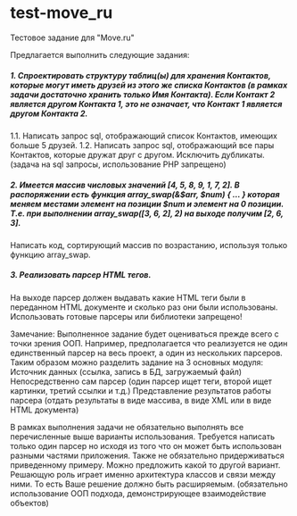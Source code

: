 # test-move_ru
Тестовое задание для "Move.ru"

Предлагается выполнить следующие задания:

##### 1. Спроектировать структуру таблиц(ы) для хранения Контактов, которые могут иметь друзей из этого же списка Контактов (в рамках задачи достаточно хранить только Имя Контакта). Если Контакт 2 является другом Контакта 1, это не означает, что Контакт 1 является другом Контакта 2.

1.1. Написать запрос sql, отображающий список Контактов, имеющих больше 5 друзей.
1.2. Написать запрос sql, отображающий все пары Контактов, которые дружат друг с другом. Исключить дубликаты.
(задача на sql запросы, использование PHP запрещено)


##### 2. Имеется массив числовых значений [4, 5, 8, 9, 1, 7, 2]. В распоряжении есть функция array_swap(&$arr, $num) { … } которая меняем местами элемент на позиции $num и элемент на 0 позиции.  Т.е. при выполнении array_swap([3, 6, 2], 2) на выходе получим [2, 6, 3].
Написать код, сортирующий массив по возрастанию, используя только функцию array_swap.


##### 3. Реализовать парсер HTML тегов.
На выходе парсер должен выдавать какие HTML теги были в переданном HTML документе и сколько раз они были использованы.
Использовать готовые парсеры или библиотеки запрещено!

Замечание:
Выполненное задание будет оцениваться прежде всего с точки зрения ООП.
Например, предполагается что реализуется не один единственный парсер на весь проект, а один из нескольких парсеров. Таким образом можно разделить задание на 3 основных модуля:
Источник данных (ссылка, запись в БД, загружаемый файл)
Непосредственно сам парсер (один парсер ищет теги, второй ищет картинки, третий ссылки и т.д.)
Представление результатов работы парсера (отдать результаты в виде массива, в виде XML или в виде HTML документа)

В рамках выполнения задачи не обязательно выполнять все перечисленные выше варианты использования. Требуется написать только один парсер но исходя из того что он может быть использован разными частями приложения. 
Также не обязательно придерживаться приведенному примеру. Можно предложить какой то другой вариант. Решающую роль играет именно архитектура классов и связи между ними. То есть Ваше решение должно быть расширяемым.
(обязательно использование ООП подхода, демонстрирующее взаимодействие объектов)
